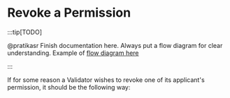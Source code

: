 # Revoke a Permission

:::tip[TODO]

@pratikasr
Finish documentation here. Always put a flow diagram for clear understanding. Example of [flow diagram here](../../learn/verifiable-public-registry/onboarding-participants#validation-process)

:::

If for some reason a Validator wishes to revoke one of its applicant's permission, it should be the following way:
